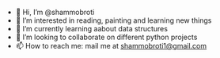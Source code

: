 - 👋 Hi, I’m @shammobroti
- 👀 I’m interested in reading, painting and learning new things 
- 🌱 I’m currently learning aabout data structures 
- 💞️ I’m looking to collaborate on different python projects 
- 📫 How to reach me: mail me at shammobroti1@gmail.com

<!---
shammobroti/shammobroti is a ✨ special ✨ repository because its `README.md` (this file) appears on your GitHub profile.
You can click the Preview link to take a look at your changes.
--->
